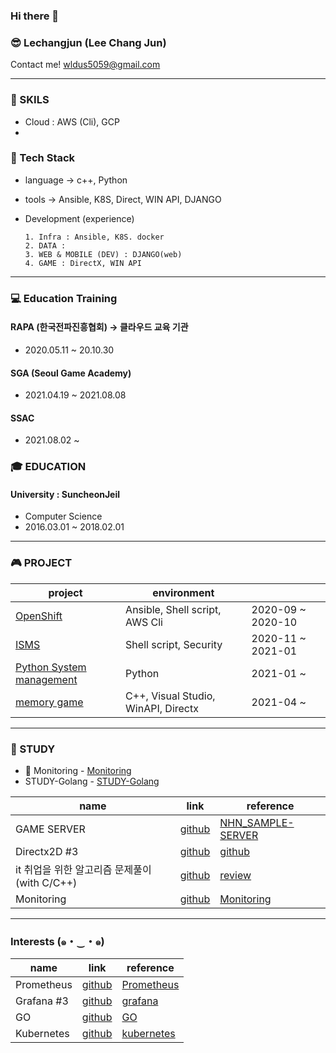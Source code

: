 ### Hi there 👋

### 😎 Lechangjun (Lee Chang Jun)
Contact me! <wldus5059@gmail.com>

* * *
### 💪 SKILS
* Cloud : AWS (Cli), GCP
* 

### 🤖 Tech Stack
* language -> c++, Python
* tools -> Ansible, K8S, Direct, WIN API, DJANGO
* Development (experience)


      1. Infra : Ansible, K8S. docker
      2. DATA : 
      3. WEB & MOBILE (DEV) : DJANGO(web)
      4. GAME : DirectX, WIN API

* * *

### 💻 Education Training

#### RAPA (한국전파진흥협회) -> 클라우드 교육 기관
* 2020.05.11 ~ 20.10.30 


#### SGA (Seoul Game Academy)
* 2021.04.19 ~ 2021.08.08

#### SSAC
* 2021.08.02 ~ 



### 🎓 EDUCATION
#### University : SuncheonJeil 
*  Computer Science
*  2016.03.01 ~ 2018.02.01  


* * *
### 🎮 PROJECT
| project | environment |  |
|-------|--------|-------|
| <a href="https://github.com/lechangjun/PORTFOLIO--OpenShift_Deploy" target="_blank">OpenShift</a> | Ansible, Shell script, AWS Cli | 2020-09 ~ 2020-10  |
| <a href="https://github.com/lechangjun/ISMS_security_repository">ISMS</a> | Shell script, Security  | 2020-11 ~ 2021-01 |
| <a href="https://github.com/lechangjun/Python_System_Management">Python System management</a> |Python   | 2021-01 ~ |
| <a href="https://github.com/lechangjun/PORTFOLIO--Game_Collection" target="_blank">memory game</a> | C++, Visual Studio, WinAPI, Directx | 2021-04 ~ |



* * *

### 🌱 STUDY
* 🦀 Monitoring - <a href="https://github.com/lechangjun/STUDY_Monitoring" target="_blank"> Monitoring </a>
* STUDY-Golang - <a href="https://github.com/lechangjun/STUDY-com2us_Golang_socketGameServer" target="_blank">STUDY-Golang</a>



| name | link | reference |
|-------|--------|--------|
| GAME SERVER | <a href="https://github.com/lechangjun/STUDY-Server" target="_blank">github</a> | <a href="https://github.com/nhn/gameanvil.sample-game-server" target="_blank">NHN_SAMPLE-SERVER</a> |
| Directx2D #3 | <a href="https://github.com/lechangjun/STUDY-Directx2D" target="_blank">github</a> | <a href="https://github.com/Excelsus4" target="_blank">github</a> |
| it 취업을 위한 알고리즘 문제풀이 (with C/C++) | <a href="https://github.com/lechangjun/Algorithm" target="_blank">github</a> | <a href="https://github.com/Knabin/AlgorithmQ" target="_blank">review</a>
| Monitoring | <a href="https://github.com/lechangjun/STUDY_Monitoring" target="_blank">github</a> | <a href="https://github.com/lechangjun/STUDY_Monitoring" target="_blank">Monitoring</a> |

---------------------------------------------------------------------------------------------------------
### Interests (๑・‿・๑)

| name | link | reference |
|-------|--------|--------|
| Prometheus | <a href="https://github.com/lechangjun/prometheus" target="_blank">github</a> | <a href="https://github.com/prometheus" target="_blank">Prometheus</a> |
| Grafana #3 | <a href="https://github.com/lechangjun/grafana" target="_blank">github</a> | <a href="https://github.com/grafana" target="_blank">grafana</a> |
| GO | <a href="https://github.com/lechangjun/go" target="_blank">github</a> | <a href="https://github.com/golang" target="_blank">GO</a> |
| Kubernetes | <a href="https://github.com/lechangjun" target="_blank">github</a> | <a href="https://github.com/topics/kubernetes" target="_blank">kubernetes</a> |
